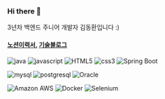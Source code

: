 ### Hi there 👋

3년차 백엔드 주니어 개발자 김동환입니다 :)

#### [노션이력서](https://nebulous-nylon-488.notion.site/dongko-0d489a8d4c1d4ac7b775da48663537c9),  [기술블로그](https://velog.io/@dhkim931101)
<!--
**dongKos/dongKos** is a ✨ _special_ ✨ repository because its `README.md` (this file) appears on your GitHub profile.

Here are some ideas to get you started:

- 🔭 I’m currently working on ...
- 🌱 I’m currently learning ...
- 👯 I’m looking to collaborate on ...
- 🤔 I’m looking for help with ...
- 💬 Ask me about ...
- 📫 How to reach me: ...
- 😄 Pronouns: ...
- ⚡ Fun fact: ...
-->

<!-- langauge -->
<img alt="java" src ="https://img.shields.io/badge/java-007396.svg?&style=for-the-badge&logo=java&logoColor=white"/> <img alt="javascript" src ="https://img.shields.io/badge/javascript-F7DF1E.svg?&style=for-the-badge&logo=javascript&logoColor=white"/> <img alt="HTML5" src ="https://img.shields.io/badge/HTML5-E34F26.svg?&style=for-the-badge&logo=HTML5&logoColor=white"/> <img alt="css3" src ="https://img.shields.io/badge/css3-1572B6.svg?&style=for-the-badge&logo=css3&logoColor=white"/> <img alt="Spring Boot" src ="https://img.shields.io/badge/Spring Boot-6DB33F.svg?&style=for-the-badge&logo=Spring Boot&logoColor=white"/> 
<!-- db -->
<img alt="mysql" src ="https://img.shields.io/badge/MySQL-4479A1.svg?&style=for-the-badge&logo=MySQL&logoColor=white"/> <img alt="postgresql" src ="https://img.shields.io/badge/postgresql-4169E1.svg?&style=for-the-badge&logo=postgresql&logoColor=white"/> <img alt="Oracle" src ="https://img.shields.io/badge/Oracle-F80000.svg?&style=for-the-badge&logo=Oracle&logoColor=white"/> 
<!-- others -->
<img alt="Amazon AWS" src ="https://img.shields.io/badge/Amazon AWS-232F3E.svg?&style=for-the-badge&logo=Amazon AWS&logoColor=white"/> <img alt="Docker" src ="https://img.shields.io/badge/Docker-2496ED.svg?&style=for-the-badge&logo=Docker&logoColor=white"/> <img alt="Selenium" src ="https://img.shields.io/badge/Selenium-43B02A.svg?&style=for-the-badge&logo=Selenium&logoColor=white"/>
